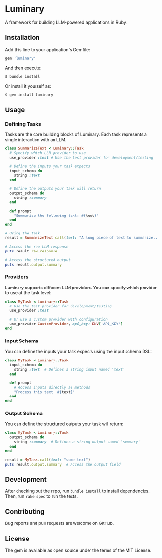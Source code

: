 # Luminary

A framework for building LLM-powered applications in Ruby.

## Installation

Add this line to your application's Gemfile:

```ruby
gem 'luminary'
```

And then execute:
```bash
$ bundle install
```

Or install it yourself as:
```bash
$ gem install luminary
```

## Usage

### Defining Tasks

Tasks are the core building blocks of Luminary. Each task represents a single interaction with an LLM.

```ruby
class SummarizeText < Luminary::Task
  # Specify which LLM provider to use
  use_provider :test # Use the test provider for development/testing

  # Define the inputs your task expects
  input_schema do
    string :text
  end

  # Define the outputs your task will return
  output_schema do
    string :summary
  end

  def prompt
    "Summarize the following text: #{text}"
  end
end

# Using the task
result = SummarizeText.call(text: "A long piece of text to summarize...")

# Access the raw LLM response
puts result.raw_response

# Access the structured output
puts result.output.summary
```

### Providers

Luminary supports different LLM providers. You can specify which provider to use at the task level:

```ruby
class MyTask < Luminary::Task
  # Use the test provider for development/testing
  use_provider :test

  # Or use a custom provider with configuration
  use_provider CustomProvider, api_key: ENV['API_KEY']
end
```

### Input Schema

You can define the inputs your task expects using the input schema DSL:

```ruby
class MyTask < Luminary::Task
  input_schema do
    string :text  # Defines a string input named 'text'
  end

  def prompt
    # Access inputs directly as methods
    "Process this text: #{text}"
  end
end
```

### Output Schema

You can define the structured outputs your task will return:

```ruby
class MyTask < Luminary::Task
  output_schema do
    string :summary  # Defines a string output named 'summary'
  end
end

result = MyTask.call(text: "some text")
puts result.output.summary  # Access the output field
```

## Development

After checking out the repo, run `bundle install` to install dependencies. Then, run `rake spec` to run the tests.

## Contributing

Bug reports and pull requests are welcome on GitHub.

## License

The gem is available as open source under the terms of the MIT License. 